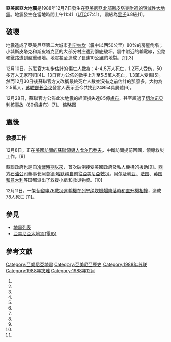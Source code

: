 **亞美尼亞大地震**是1988年12月7日發生在[亞美尼亞北部](https://zh.wikipedia.org/wiki/亞美尼亞 "wikilink")[斯皮塔克附近的毀滅性大地震](https://zh.wikipedia.org/wiki/斯皮塔克 "wikilink")。地震發生在當地時間上午11:41（[UTC](https://zh.wikipedia.org/wiki/UTC "wikilink")07:41），震級為[里氏](https://zh.wikipedia.org/wiki/里氏 "wikilink")6.8級\[1\]。

## 破壞

地震造成了亞美尼亞第二大城市[列宁纳坎](https://zh.wikipedia.org/wiki/列宁纳坎 "wikilink")（震中以西50公里）80%的房屋倒塌；小城斯皮塔克和斯皮塔克区的大部分村庄遭到彻底破坏。震中附近的輸電線，公路和鐵路遭到嚴重破壞。地震甚至造成了長達10公里的地裂。\[2\]\[3\]

12月10日，苏联官方初步估計的傷亡人數為：4-4.5万人死亡，1.2万人受伤，50多万人无家可归\[4\]。13日官方公佈的數字上升至5.5萬人死亡，1.3萬人受傷\[5\]。然而12月30日後蘇聯官方又改稱最終死亡人數並沒有之前估計的那麼多，大約為2.5萬人，[苏联部长会议](../Page/苏联部长会议.md "wikilink")發言人表示至今共找到24854具屍體\[6\]。

12月28日，蘇聯官方公佈此次地震的經濟損失達85億[盧布](../Page/蘇聯盧布.md "wikilink")，甚至超過了[切尔诺贝利核事故](../Page/切尔诺贝利核事故.md "wikilink")（80億盧布）\[7\]。 [缩略图](https://zh.wikipedia.org/wiki/File:1988_Spitak_earthquake_-_Partial_Collapse_of_Masonry_Building,_Spitak,_Armenia.tif "fig:缩略图")

## 震後

### 救援工作

12月8日，正在[美國訪問的](https://zh.wikipedia.org/wiki/美國 "wikilink")[蘇聯領導人](https://zh.wikipedia.org/wiki/蘇聯 "wikilink")[戈尔巴乔夫](https://zh.wikipedia.org/wiki/戈尔巴乔夫 "wikilink")，中斷訪問提前回國，領導救災工作。\[8\]

蘇聯政府也是自[冷戰時期以來](https://zh.wikipedia.org/wiki/冷戰時期 "wikilink")，首次破例接受美國政府及私人機構的援助\[9\]。[西方石油公司](../Page/西方石油公司.md "wikilink")董事长[阿莫德·哈默親自前往亞美尼亞救災](https://zh.wikipedia.org/wiki/阿莫德·哈默 "wikilink")。[阿尔及利亚](https://zh.wikipedia.org/wiki/阿尔及利亚 "wikilink")、[法国](https://zh.wikipedia.org/wiki/法国 "wikilink")、[英国和](https://zh.wikipedia.org/wiki/英国 "wikilink")[意大利](../Page/意大利.md "wikilink")等国都派出了救援小組和救災物資。\[10\]

12月11日，一架[伊留申76救災運輸機在列宁纳坎機場降落時和直升機相撞](https://zh.wikipedia.org/wiki/伊留申76 "wikilink")，造成78人死亡 \[11\]。

## 參見

  - [地震列表](../Page/地震列表.md "wikilink")
  - [亞美尼亞大地震(電影)](../Page/亞美尼亞大地震_\(電影\).md "wikilink")

## 參考文獻

<references/>

[Category:亞美尼亞地震](https://zh.wikipedia.org/wiki/Category:亞美尼亞地震 "wikilink") [Category:亞美尼亞歷史](https://zh.wikipedia.org/wiki/Category:亞美尼亞歷史 "wikilink") [Category:1988年苏联](https://zh.wikipedia.org/wiki/Category:1988年苏联 "wikilink") [Category:1988年灾难](https://zh.wikipedia.org/wiki/Category:1988年灾难 "wikilink") [Category:1988年12月](https://zh.wikipedia.org/wiki/Category:1988年12月 "wikilink")

1.

2.

3.
4.
5.

6.

7.

8.

9.

10.

11.